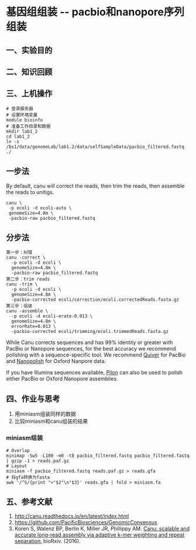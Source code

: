 # 基因组组装 -- pacbio和nanopore序列组装  
## 一、实验目的  
## 二、知识回顾  
## 三、上机操作  

```
# 登录服务器
# 设置环境变量
module bioinfo
# 准备工作目录和数据
mkdir lab1_2
cd lab1_2
ln -s /bs1/data/genomeLab/lab1.2/data/selfSampleData/pacbio_filtered.fastq ./

```

## 一步法  
By default, canu will correct the reads, then trim the reads, then assemble the reads to unitigs.

```
canu \
 -p ecoli -d ecoli-auto \
 genomeSize=4.8m \
 -pacbio-raw pacbio_filtered.fastq
```

## 分步法  
```
第一步：纠错
canu -correct \
  -p ecoli -d ecoli \
  genomeSize=4.8m \
  -pacbio-raw pacbio_filtered.fastq
第二步：trim reads
canu -trim \
  -p ecoli -d ecoli \
  genomeSize=4.8m \
  -pacbio-corrected ecoli/correction/ecoli.correctedReads.fasta.gz
第三步：组装
canu -assemble \
  -p ecoli -d ecoli-erate-0.013 \
  genomeSize=4.8m \
  errorRate=0.013 \
  -pacbio-corrected ecoli/trimming/ecoli.trimmedReads.fasta.gz
```

While Canu corrects sequences and has 99% identity or greater with PacBio or Nanopore sequences, for the best accuracy we recommend polishing with a sequence-specific tool. We recommend [Quiver](https://github.com/PacificBiosciences/GenomicConsensus) for PacBio and [Nanopolish](http://github.com/jts/nanopolish) for Oxford Nanpore data.

If you have Illumina sequences available, [Pilon](http://www.broadinstitute.org/software/pilon/) can also be used to polish either PacBio or Oxford Nanopore assemblies.


## 四、作业与思考  
1. 用miniasm组装同样的数据  
2. 比较miniasm和canu组装的结果  

### miniasm组装  
```
# Overlap
minimap -Sw5 -L100 -m0 -t8 pacbio_filtered.fastq pacbio_filtered.fastq | gzip -1 > reads.paf.gz
# Layout
miniasm -f pacbio_filtered.fastq reads.paf.gz > reads.gfa
# 将gfa转换为fasta
awk '/^S/{print ">"$2"\n"$3}' reads.gfa | fold > miniasm.fa

```

## 五、参考文献  
1. http://canu.readthedocs.io/en/latest/index.html  
2. https://github.com/PacificBiosciences/GenomicConsensus  
3. Koren S, Walenz BP, Berlin K, Miller JR, Phillippy AM. [Canu: scalable and accurate long-read assembly via adaptive k-mer weighting and repeat separation.](http://biorxiv.org/content/early/2016/08/24/071282) bioRxiv. (2016).
